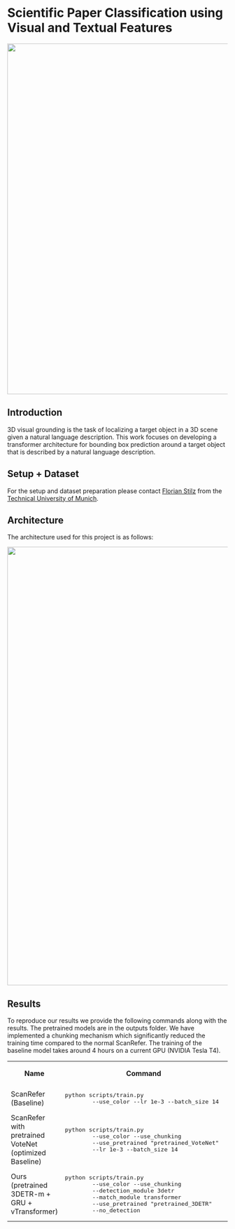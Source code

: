 # Scientific Paper Classification using Visual and Textual Features

<p align="center"><img src="paper & figures/qual_analysis.jpg" width="800px"/></p>

## Introduction
3D visual grounding is the task of localizing a target object in a 3D scene given a natural language description. This work focuses on developing a transformer architecture for bounding box prediction around a target object that is described by a natural language description.


## Setup + Dataset
For the setup and dataset preparation please contact [Florian Stilz](https://github.com/flo-stilz/)
from the [Technical University of Munich](https://www.tum.de/en/).

## Architecture
The architecture used for this project is as follows:
<p align="center"><img src="paper & figures/network_architecture.png" width="1000px"/></p>


## Results
To reproduce our results we provide the following commands along with the results. The pretrained models are in the outputs folder.
We have implemented a chunking mechanism which significantly reduced the training time compared to the normal ScanRefer. The training of the baseline model takes around 4 hours on a current GPU (NVIDIA Tesla T4).

<table>
    <col>
    <col>
    <colgroup span="2"></colgroup>
    <col>
    <tr>
        <th rowspan=2>Name</th>
        <th rowspan=2>Command</th>
        <th colspan=2 scope="colgroup">Overall</th>
        <th rowspan=2>Comments</th>
    </tr>
    <tr>
        <td>Acc<!-- -->@<!-- -->0.25IoU</td>
        <td>Acc<!-- -->@<!-- -->0.5IoU</td>
    </tr>
    <tr>
        <td>ScanRefer (Baseline)</td>
        <td><pre lang="shell">python scripts/train.py 
        --use_color --lr 1e-3 --batch_size 14</pre></td>
        <td>37.05</td>
        <td>23.93</td>
        <td>xyz + color + height</td>
    </tr>
    <tr>
        <td>ScanRefer with pretrained VoteNet (optimized Baseline)</td>
        <td><pre lang="shell">python scripts/train.py 
        --use_color --use_chunking 
        --use_pretrained "pretrained_VoteNet" 
        --lr 1e-3 --batch_size 14</pre></td>
        <td>37.11</td>
        <td>25.21</td>
        <td>xyz + color + height</td>
    </tr>
    <tr>
        <td>Ours (pretrained 3DETR-m + GRU + vTransformer) </td>
        <td><pre lang="shell">python scripts/train.py 
        --use_color --use_chunking 
        --detection_module 3detr 
        --match_module transformer
        --use_pretrained "pretrained_3DETR"
        --no_detection </pre></td>
        <td>37.08</td>
        <td>26.56</td>
        <td>xyz + color + height</td>
    </tr>

</table>

